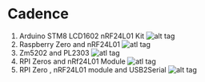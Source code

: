 # Cadence
1. Arduino STM8 LCD1602 nRF24L01 Kit
![alt tag](https://s5.postimg.org/8y0e2orjr/Board.jpg)
2. Raspberry Zero and nRF24L01
![atl tag](https://s5.postimg.org/leaw1np13/Board.jpg)
3. Zm5202 and PL2303
![atl tag](https://s5.postimg.org/icfyxc3g7/image.jpg)
4. RPI Zeros and nRf24L01 Module
![atl tag](https://s5.postimg.org/wmc7mywl3/img.jpg)
5. RPI Zero , nRF24L01 module and USB2Serial
![alt tag](https://s5.postimg.org/6ehnylmrb/hinh.jpg)
